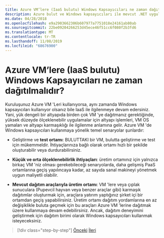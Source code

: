 ```yaml
---
title: Azure VM’lere (IaaS bulutu) Windows Kapsayıcıları ne zaman dağıtılmalıdır?
description: Azure bulut ve Windows kapsayıcıları ile mevcut .NET uygulamalarını modernleştirin | Azure VM 'lerine (IaaS bulutu) Windows kapsayıcıları ne zaman dağıtılır
ms.date: 04/28/2018
ms.openlocfilehash: e9a2903662306b607977a7751018e24161ab80ab
ms.sourcegitcommit: 22be09204266253d45ece46f51cc6f080f2b3fd6
ms.translationtype: MT
ms.contentlocale: tr-TR
ms.lasthandoff: 11/08/2019
ms.locfileid: "68676900"
---
```

# <a name="when-to-deploy-windows-containers-to-azure-vms-iaas-cloud"></a>Azure VM’lere (IaaS bulutu) Windows Kapsayıcıları ne zaman dağıtılmalıdır?

Kuruluşunuz Azure VM 'Leri kullanıyorsa, aynı zamanda Windows kapsayıcıları kullanıyor olsanız bile IaaS ile ilgilenmeye devam edersiniz. Yani, yük dengeli bir altyapıda birden çok VM 'ye dağıtmanız gerektiğinde, yüksek düzeyde ölçeklenebilir uygulamalar için altyapı işlemleri, VM OS yamaları ve altyapı karmaşıklığı ile ilgilenme anlamına gelir. Azure VM 'de Windows kapsayıcıları kullanmaya yönelik temel senaryolar şunlardır:

- Geliştirme ve **test ortamı**: BULUTTAKI bir VM, bulutta geliştirme ve test için mükemmeldir. İhtiyaçlarınıza bağlı olarak ortamı hızlı bir şekilde oluşturabilir veya durdurabilirsiniz.

- **Küçük ve orta ölçeklenebilirlik ihtiyaçları**: üretim ortamınız için yalnızca birkaç VM 'niz olması gerekebileceği senaryolarda, daha gelişmiş PaaS ortamlarına geçiş yapılıncaya kadar, az sayıda sanal makineyi yönetmek uygun maliyetli olabilir.

- **Mevcut dağıtım araçlarıyla üretim ortamı**: VM 'lere veya çıplak sunuculara (Pupevcil hayvan veya benzer araçlar gibi) karmaşık dağıtımlar oluşturmak için, araçlara yatırım yaptığınız şirket içi bir ortamdan geçiş yapabilirsiniz. Üretim ortamı dağıtım yordamlarına en az değişiklikle buluta geçmek için bu araçları Azure VM 'lerine dağıtmak üzere kullanmaya devam edebilirsiniz. Ancak, dağıtım deneyimini geliştirmek için dağıtım birimi olarak Windows kapsayıcıları kullanmak isteyeceksiniz.

>[!div class="step-by-step"]
>[Önceki](when-to-deploy-windows-containers-in-your-on-premises-iaas-vm-infrastructure.md)
>[İleri](when-to-deploy-windows-containers-to-azure-container-instances-ACI.md)
